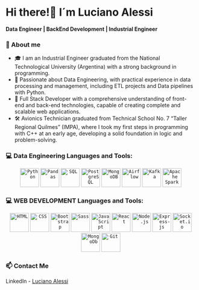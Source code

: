 # Hi there!👋 I´m Luciano Alessi

**Data Engineer | BackEnd Development | Industrial Engineer**

### 🚀 About me

- 🎓 I am an Industrial Engineer graduated from the National Technological University (Argentina) with a strong background in programming.
- 🌱 Passionate about Data Engineering, with practical experience in data processing and management, including ETL projects and Data pipelines with Python.
- 🌱 Full Stack Developer with a comprehensive understanding of front-end and back-end technologies, capable of creating complete and scalable web applications.
- 🛠 Avionics Technician graduated from Technical School No. 7 “Taller Regional Quilmes” (IMPA), where I took my first steps in programming with C++ at an early age, developing a solid foundation in logic and problem-solving.


### 💻 Data Engineering Languages and Tools:
<div align="center">
  <code><img height="50" src="https://cdn.jsdelivr.net/gh/devicons/devicon/icons/python/python-original.svg" alt="Python" title="Python"/></code>
   <code><img height="50" src="https://upload.wikimedia.org/wikipedia/commons/e/ed/Pandas_logo.svg" alt="Pandas" title="Pandas"/></code>
  <code><img height="50" src="https://cdn.jsdelivr.net/gh/devicons/devicon/icons/mysql/mysql-original-wordmark.svg" alt="SQL" title="SQL"/></code>
    <code><img height="50" src="https://cdn.jsdelivr.net/gh/devicons/devicon/icons/postgresql/postgresql-original-wordmark.svg" alt="PostgreSQL" title="PostgreSQL"/></code>
    <code><img height="50" src="https://cdn.jsdelivr.net/gh/devicons/devicon/icons/mongodb/mongodb-original-wordmark.svg" alt="MongoDB" title="MongoDB"/></code>
    <code><img height="50" src="https://cdn.jsdelivr.net/gh/devicons/devicon/icons/airflow/airflow-original.svg" alt="Airflow" title="Airflow"/></code>
  <code><img height="50" src="https://cdn.jsdelivr.net/gh/devicons/devicon/icons/apachekafka/apachekafka-original.svg" alt="Kafka" title="Kafka"/></code>
  <code><img height="50" src="https://www.vectorlogo.zone/logos/apache_spark/apache_spark-ar21.svg" alt="Apache Spark" title="Apache Spark"/></code>

</div>

### 💻 WEB DEVELOPMENT Languages and Tools:
  
   <div align="center">
    	<code><img height="50" src="https://user-images.githubusercontent.com/25181517/192158954-f88b5814-d510-4564-b285-dff7d6400dad.png" alt="HTML" title="HTML"/></code>
    	<code><img height="50" src="https://user-images.githubusercontent.com/25181517/183898674-75a4a1b1-f960-4ea9-abcb-637170a00a75.png" alt="CSS" title="CSS"/></code>
     <code><img height="50" src="https://github.com/lucianoalessi/lucianoalessi/assets/115379121/0a4f8232-ad26-4907-bb78-31d4c511cb0a" alt="Bootstrap" title="Bootstrap"/></code>
     <code><img height="50" src="https://github.com/lucianoalessi/lucianoalessi/assets/115379121/d1accd65-9e84-40e8-8e95-e79321997cd9" alt="Sass" title="Sass"/></code>
    	<code><img height="50" src="https://user-images.githubusercontent.com/25181517/117447155-6a868a00-af3d-11eb-9cfe-245df15c9f3f.png" alt="JavaScript" title="JavaScript"/></code>
    	<code><img height="50" src="https://user-images.githubusercontent.com/25181517/183897015-94a058a6-b86e-4e42-a37f-bf92061753e5.png" alt="React" title="React"/></code>
    	<code><img height="50" src="https://user-images.githubusercontent.com/25181517/183568594-85e280a7-0d7e-4d1a-9028-c8c2209e073c.png" alt="Node.js" title="Node.js"/></code>
      <code><img height="50" src="https://github.com/lucianoalessi/lucianoalessi/assets/115379121/a161b402-4aa2-45b5-9b12-669caa679461" alt="Express-js" title="Express-js"/></code>
      <code><img height="50" src="https://github.com/lucianoalessi/lucianoalessi/assets/115379121/189e108c-caca-4723-bcc3-6caaff91c975" alt="Socket.io" title="Socket.io"/></code>
      <code><img height="50" src="https://github.com/lucianoalessi/lucianoalessi/assets/115379121/148e8775-539c-47bc-aad8-daba0596c728" alt="MongoDb" title="MongoDb"/></code>
    	<code><img height="50" src="https://user-images.githubusercontent.com/25181517/192108372-f71d70ac-7ae6-4c0d-8395-51d8870c2ef0.png" alt="Git" title="Git"/></code>
   </div>
 
### 📫 Contact Me

LinkedIn - [Luciano Alessi](https://www.linkedin.com/in/lucianoalessi/)



<!--
**lucianoalessi/lucianoalessi** is a ✨ _special_ ✨ repository because its `README.md` (this file) appears on your GitHub profile.

Here are some ideas to get you started:

- 🔭 I’m currently working on ...
- 🌱 I’m currently learning ...
- 👯 I’m looking to collaborate on ...
- 🤔 I’m looking for help with ...
- 💬 Ask me about ...
- 📫 How to reach me: ...
- 😄 Pronouns: ...
- ⚡ Fun fact: ...
-->
